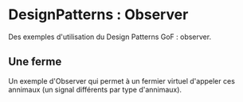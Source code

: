 # DesignPatterns : Observer 
Des exemples d'utilisation du Design Patterns GoF : observer.


## Une ferme
Un exemple d'Observer qui permet à un fermier virtuel d'appeler ces annimaux (un signal différents par type d'annimaux).

